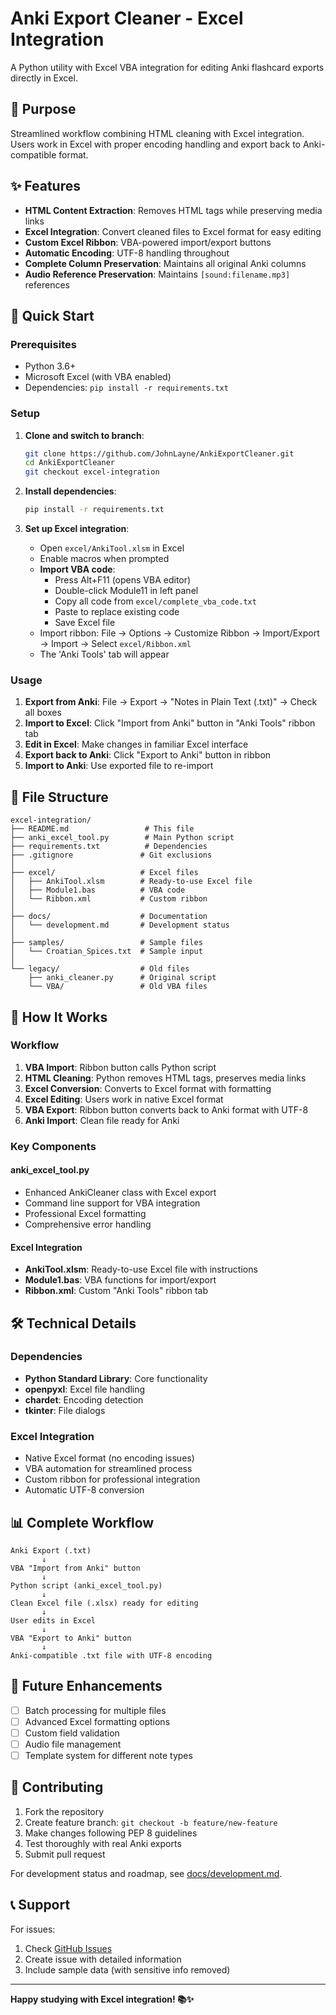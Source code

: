 # Anki Export Cleaner - Excel Integration

A Python utility with Excel VBA integration for editing Anki flashcard exports directly in Excel.

## 🎯 Purpose

Streamlined workflow combining HTML cleaning with Excel integration. Users work in Excel with proper encoding handling and export back to Anki-compatible format.

## ✨ Features

- **HTML Content Extraction**: Removes HTML tags while preserving media links
- **Excel Integration**: Convert cleaned files to Excel format for easy editing
- **Custom Excel Ribbon**: VBA-powered import/export buttons
- **Automatic Encoding**: UTF-8 handling throughout
- **Complete Column Preservation**: Maintains all original Anki columns
- **Audio Reference Preservation**: Maintains `[sound:filename.mp3]` references

## 🚀 Quick Start

### Prerequisites
- Python 3.6+
- Microsoft Excel (with VBA enabled)
- Dependencies: `pip install -r requirements.txt`

### Setup
1. **Clone and switch to branch**:
   ```bash
   git clone https://github.com/JohnLayne/AnkiExportCleaner.git
   cd AnkiExportCleaner
   git checkout excel-integration
   ```

2. **Install dependencies**:
   ```bash
   pip install -r requirements.txt
   ```

3. **Set up Excel integration**:
   - Open `excel/AnkiTool.xlsm` in Excel
   - Enable macros when prompted
   - **Import VBA code**: 
     - Press Alt+F11 (opens VBA editor)
     - Double-click Module11 in left panel
     - Copy all code from `excel/complete_vba_code.txt`
     - Paste to replace existing code
     - Save Excel file
   - Import ribbon: File → Options → Customize Ribbon → Import/Export → Import → Select `excel/Ribbon.xml`
   - The 'Anki Tools' tab will appear

### Usage

1. **Export from Anki**: File → Export → "Notes in Plain Text (.txt)" → Check all boxes
2. **Import to Excel**: Click "Import from Anki" button in "Anki Tools" ribbon tab
3. **Edit in Excel**: Make changes in familiar Excel interface
4. **Export back to Anki**: Click "Export to Anki" button in ribbon
5. **Import to Anki**: Use exported file to re-import

## 📁 File Structure

```
excel-integration/
├── README.md                 # This file
├── anki_excel_tool.py        # Main Python script
├── requirements.txt          # Dependencies
├── .gitignore               # Git exclusions
│
├── excel/                   # Excel files
│   ├── AnkiTool.xlsm        # Ready-to-use Excel file
│   ├── Module1.bas          # VBA code
│   └── Ribbon.xml           # Custom ribbon
│
├── docs/                    # Documentation
│   └── development.md       # Development status
│
├── samples/                 # Sample files
│   └── Croatian_Spices.txt  # Sample input
│
└── legacy/                  # Old files
    ├── anki_cleaner.py      # Original script
    └── VBA/                 # Old VBA files
```

## 🔧 How It Works

### Workflow
1. **VBA Import**: Ribbon button calls Python script
2. **HTML Cleaning**: Python removes HTML tags, preserves media links
3. **Excel Conversion**: Converts to Excel format with formatting
4. **Excel Editing**: Users work in native Excel format
5. **VBA Export**: Ribbon button converts back to Anki format with UTF-8
6. **Anki Import**: Clean file ready for Anki

### Key Components

#### anki_excel_tool.py
- Enhanced AnkiCleaner class with Excel export
- Command line support for VBA integration
- Professional Excel formatting
- Comprehensive error handling

#### Excel Integration
- **AnkiTool.xlsm**: Ready-to-use Excel file with instructions
- **Module1.bas**: VBA functions for import/export
- **Ribbon.xml**: Custom "Anki Tools" ribbon tab

## 🛠️ Technical Details

### Dependencies
- **Python Standard Library**: Core functionality
- **openpyxl**: Excel file handling
- **chardet**: Encoding detection
- **tkinter**: File dialogs

### Excel Integration
- Native Excel format (no encoding issues)
- VBA automation for streamlined process
- Custom ribbon for professional integration
- Automatic UTF-8 conversion

## 📊 Complete Workflow

```
Anki Export (.txt)
       ↓
VBA "Import from Anki" button
       ↓
Python script (anki_excel_tool.py)
       ↓
Clean Excel file (.xlsx) ready for editing
       ↓
User edits in Excel
       ↓
VBA "Export to Anki" button
       ↓
Anki-compatible .txt file with UTF-8 encoding
```

## 🔮 Future Enhancements

- [ ] Batch processing for multiple files
- [ ] Advanced Excel formatting options
- [ ] Custom field validation
- [ ] Audio file management
- [ ] Template system for different note types

## 🤝 Contributing

1. Fork the repository
2. Create feature branch: `git checkout -b feature/new-feature`
3. Make changes following PEP 8 guidelines
4. Test thoroughly with real Anki exports
5. Submit pull request

For development status and roadmap, see [docs/development.md](docs/development.md).

## 📞 Support

For issues:
1. Check [GitHub Issues](https://github.com/JohnLayne/AnkiExportCleaner/issues)
2. Create issue with detailed information
3. Include sample data (with sensitive info removed)

---

**Happy studying with Excel integration! 📚✨** 